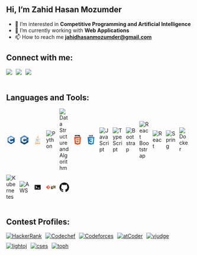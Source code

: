## Hi, I’m Zahid Hasan Mozumder
- 👀 I’m interested in **Competitive Programming and Artificial Intelligence**
- 🌱 I’m currently working with **Web Applications**
- 📫 How to reach me **jahidhasanmozumder@gmail.com**


## Connect with me:
<div style="display: flex; flex-wrap: wrap; gap: 10px; align-items: center;">
    <a href="https://web.facebook.com/zahidhasanmozumder/"><img width="22px" src="https://cdn.jsdelivr.net/npm/simple-icons@3.13.0/icons/facebook.svg" /></a>
    <a href="https://www.linkedin.com/in/zahid-hasan-mozumder-516a27200/"><img width="22px" src="https://cdn.jsdelivr.net/npm/simple-icons@v3/icons/linkedin.svg" /></a>
    <a href="https://www.instagram.com/zahidhasanmozumder/"><img width="22px" src="https://cdn.jsdelivr.net/npm/simple-icons@v3/icons/instagram.svg" /></a>
</div>
<br />

## Languages and Tools:
<div style="display: flex; flex-wrap: wrap; gap: 10px; align-items: center;">
    <img alt="C" width="26px" src="https://raw.githubusercontent.com/github/explore/f3e22f0dca2be955676bc70d6214b95b13354ee8/topics/c/c.png" />
    <img alt="CPP" width="26px" src="https://raw.githubusercontent.com/github/explore/180320cffc25f4ed1bbdfd33d4db3a66eeeeb358/topics/cpp/cpp.png" />
    <img alt="Java" width="26px" src="https://raw.githubusercontent.com/github/explore/80688e429a7d4ef2fca1e82350fe8e3517d3494d/topics/java/java.png" />
    <img alt="Python" width="26px" src="https://icon.icepanel.io/Technology/svg/Python.svg" />
    <img alt="Data Structure and Algorithm" width="26px" src="https://w7.pngwing.com/pngs/125/653/png-transparent-algorithms-data-structures-programs-data-structures-and-algorithms-introduction-to-algorithms-others-miscellaneous-angle-computer-science.png" />
    <img alt="HTML5" width="26px" src="https://raw.githubusercontent.com/github/explore/80688e429a7d4ef2fca1e82350fe8e3517d3494d/topics/html/html.png" />
    <img alt="CSS3" width="26px" src="https://raw.githubusercontent.com/github/explore/80688e429a7d4ef2fca1e82350fe8e3517d3494d/topics/css/css.png" />
    <img alt="JavaScript" width="26px" src="https://icon.icepanel.io/Technology/svg/JavaScript.svg" />
    <img alt="TypeScript" width="26px" src="https://icon.icepanel.io/Technology/svg/TypeScript.svg" />
    <img alt="Bootstrap" width="26px" src="https://icon.icepanel.io/Technology/svg/Bootstrap.svg" />
    <img alt="React Bootstrap" width="26px" src="https://icon.icepanel.io/Technology/svg/React-Bootstrap.svg" />
    <img alt="React" width="26px" src="https://icon.icepanel.io/Technology/svg/React.svg" />
    <img alt="Spring" width="26px" src="https://icon.icepanel.io/Technology/svg/Spring.svg" />
    <img alt="Docker" width="26px" src="https://icon.icepanel.io/Technology/svg/Docker.svg" />
    <img alt="Kubernetes" width="26px" src="https://icon.icepanel.io/Technology/svg/Kubernetes.svg" />
    <img alt="AWS" width="26px" src="https://icon.icepanel.io/Technology/svg/AWS.svg" />
    <img alt="Terminal" width="26px" src="https://raw.githubusercontent.com/github/explore/aca0b3b69ca680013b925338b0cc428190aa42dc/topics/cli/cli.png" />
    <img alt="Git" width="26px" src="https://raw.githubusercontent.com/github/explore/80688e429a7d4ef2fca1e82350fe8e3517d3494d/topics/git/git.png" />
    <img alt="GitHub" width="26px" src="https://raw.githubusercontent.com/github/explore/78df643247d429f6cc873026c0622819ad797942/topics/github/github.png" />
</div>
<br />

## Contest Profiles:
<div style="display: flex; flex-wrap: wrap; gap: 10px; align-items: center;">
    <a href="https://www.hackerrank.com/madCoder51"><img alt="HackerRank" width="26px" src="https://upload.wikimedia.org/wikipedia/commons/thumb/4/40/HackerRank_Icon-1000px.png/240px-HackerRank_Icon-1000px.png" /></a>
    <a href="https://www.codechef.com/users/madcoder51"><img alt="Codechef" width="26px" src="https://avatars1.githubusercontent.com/u/11960354?s=460&v=4" /></a>
    <a href="https://codeforces.com/profile/negativeDelta"><img alt="Codeforces" width="26px" src="https://play-lh.googleusercontent.com/zaldniLc2XTBhNlCDR4hcD5bcRYHZ56_lO0yA2Qu-cADShy1_HDWrICSvv0EPTX79WY=rw" /></a>
    <a href="https://atcoder.jp/users/zahid_hm"><img alt="atCoder" width="26px" src="https://encrypted-tbn0.gstatic.com/images?q=tbn:ANd9GcQZOKfQMWgupGFJsJbrlHLt3oea4hmgg6Qq-g&s" /></a>
    <a href="https://vjudge.net/user/zahid_hm"><img alt="vjudge" width="26px" src="https://encrypted-tbn0.gstatic.com/images?q=tbn:ANd9GcRJLxdP0idphxUvaRU_FPnvjeUbUC1vMHDJ2g&s" /></a>
    <a href="https://lightoj.com/user/zahid_hm"><img alt="lightoj" width="26px" src="https://lightoj.com/loj-og-image.png" /></a>
    <a href="https://cses.fi/user/129982"><img alt="cses" width="26px" src="https://cses.fi/logo.png?1" /></a>
    <a href="https://toph.co/u/zahid_hm"><img alt="toph" width="26px" src="https://static.toph.co/images/logo.png?_=f76bdcf12c6acbf239a6e1b395ce7729b71e6c25" /></a>
</div>

<!---
Zahid-Hasan-Mozumder/Zahid-Hasan-Mozumder is a ✨ special ✨ repository because its `README.md` (this file) appears on your GitHub profile.
You can click the Preview link to take a look at your changes.
--->
